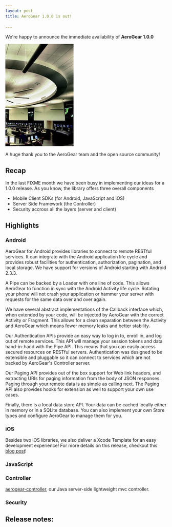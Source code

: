 ```yaml
---
layout: post
title: AeroGear 1.0.0 is out!

---
```


We're happy to announce the immediate availability of **AeroGear 1.0.0**

![](/img/news/potomac_consolidated_tracon.jpg)

A huge thank you to the AeroGear team and the open source community!

## Recap

In the last FIXME month we have been busy in implementing our ideas for a 1.0.0 release. As you know, the library offers three overall components

* Mobile Client SDKs (for Android, JavaScript and iOS)
* Server Side Framework (the Controller)
* Security accross all the layers (server and client)

## Highlights

### Android
AeroGear for Android provides libraries to connect to remote RESTful services.  It can integrate with the Android application life cycle and provides robust facilities for authentication, authorization, pagination, and local storage.  We have support for versions of Android starting with Android 2.3.3.  

A Pipe can be backed by a Loader with one line of code.  This allows AeroGear to function in sync with the Android Activity life cycle.  Rotating your phone will not crash your application or hammer your server with requests for the same data over and over again.

We have several abstract implementations of the Callback interface which, when extended by your code, will be injected by AeroGear with the correct Activity or Fragment.  This allows for a clean separation between the Activity and AeroGear which means fewer memory leaks and better stability.

Our Authentication APIs provide an easy way to log in to, enroll in, and log out of remote services.  This API will manage your session tokens and data hand-in-hand with the Pipe API.  This means that you can easily access secured resources on RESTful servers.  Authentication was designed to be extensible and pluggable so it can connect to services which are not backed by AeroGear's Controller server.

Our Paging API provides out of the box support for Web link headers, and extracting URIs for paging information from the body of JSON responses.  Paging through your remote data is as simple as calling next.  The Paging API also provides hooks for extension as well to support your own use cases.

Finally, there is a local data store API.  Your data can be cached locally either in memory or in a SQLite database.  You can also implement your own Store types and configure AeroGear to manage them for you.

### iOS

Besides two iOS libraries, we also deliver a Xcode Template for an easy development experience! For more details on this release, checkout this [blog post](http://matthiaswessendorf.wordpress.com/2013/03/28/aerogear-ios-1-0-0/)!

### JavaScript

### Controller
[aerogear-controller](http://dbevenius.org/), our Java server-side lightweight mvc controller.

### Security

## Release notes:
